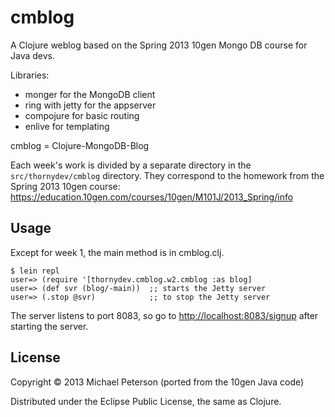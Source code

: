 # cmblog

A Clojure weblog based on the Spring 2013 10gen Mongo DB course for Java devs.

Libraries:

* monger for the MongoDB client
* ring with jetty for the appserver
* compojure for basic routing
* enlive for templating

cmblog = Clojure-MongoDB-Blog


Each week's work is divided by a separate directory in the `src/thornydev/cmblog` directory.  They correspond to the homework from the Spring 2013 10gen course: https://education.10gen.com/courses/10gen/M101J/2013_Spring/info

## Usage

Except for week 1, the main method is in cmblog.clj.

    $ lein repl
    user=> (require '[thornydev.cmblog.w2.cmblog :as blog]
    user=> (def svr (blog/-main))  ;; starts the Jetty server
    user=> (.stop @svr)            ;; to stop the Jetty server

The server listens to port 8083, so go to [http://localhost:8083/signup](http://localhost:8083/signup) after starting the server.


## License

Copyright © 2013 Michael Peterson (ported from the 10gen Java code)

Distributed under the Eclipse Public License, the same as Clojure.
